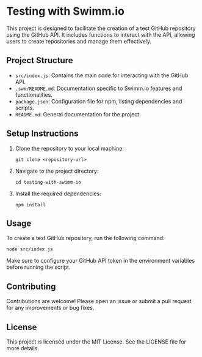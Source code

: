 # Testing with Swimm.io

This project is designed to facilitate the creation of a test GitHub repository using the GitHub API. It includes functions to interact with the API, allowing users to create repositories and manage them effectively.

## Project Structure

- `src/index.js`: Contains the main code for interacting with the GitHub API.
- `.swm/README.md`: Documentation specific to Swimm.io features and functionalities.
- `package.json`: Configuration file for npm, listing dependencies and scripts.
- `README.md`: General documentation for the project.

## Setup Instructions

1. Clone the repository to your local machine:
   ```
   git clone <repository-url>
   ```

2. Navigate to the project directory:
   ```
   cd testing-with-swimm-io
   ```

3. Install the required dependencies:
   ```
   npm install
   ```

## Usage

To create a test GitHub repository, run the following command:
```
node src/index.js
```

Make sure to configure your GitHub API token in the environment variables before running the script.

## Contributing

Contributions are welcome! Please open an issue or submit a pull request for any improvements or bug fixes.

## License

This project is licensed under the MIT License. See the LICENSE file for more details.